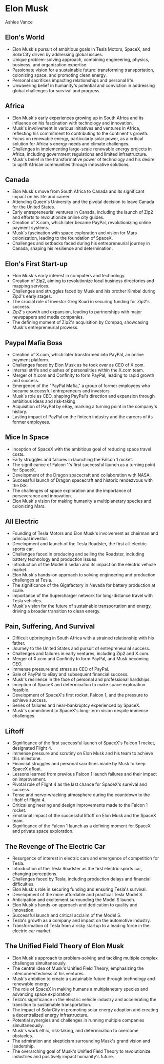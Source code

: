 # Elon Musk
Ashlee Vance

## Elon's World
- Elon Musk's pursuit of ambitious goals in Tesla Motors, SpaceX, and SolarCity driven by addressing global issues.
- Unique problem-solving approach, combining engineering, physics, business, and organization expertise.
- Passionate vision for a sustainable future: transforming transportation, colonizing space, and promoting clean energy.
- Personal sacrifices impacting relationships and personal life.
- Unwavering belief in humanity's potential and conviction in addressing global challenges for survival and progress.

## Africa
- Elon Musk's early experiences growing up in South Africa and its influence on his fascination with technology and innovation.
- Musk's involvement in various initiatives and ventures in Africa, reflecting his commitment to contributing to the continent's growth.
- Focus on renewable energy, particularly solar power, as a critical solution for Africa's energy needs and climate challenges.
- Challenges in implementing large-scale renewable energy projects in Africa, including government regulations and limited infrastructure.
- Musk's belief in the transformative power of technology and his desire to uplift African communities through innovative solutions.

## Canada
- Elon Musk's move from South Africa to Canada and its significant impact on his life and career.
- Attending Queen's University and the pivotal decision to leave Canada for the United States.
- Early entrepreneurial ventures in Canada, including the launch of Zip2 and efforts to revolutionize online city guides.
- Creation of X.com, which later became PayPal, revolutionizing online payment systems.
- Musk's fascination with space exploration and vision for Mars colonization, leading to the foundation of SpaceX.
- Challenges and setbacks faced during his entrepreneurial journey in Canada, shaping his resilience and determination.

## Elon's First Start-up
- Elon Musk's early interest in computers and technology.
- Creation of Zip2, aiming to revolutionize local business directories and mapping services.
- Challenges and struggles faced by Musk and his brother Kimbal during Zip2's early stages.
- The crucial role of investor Greg Kouri in securing funding for Zip2's success.
- Zip2's growth and expansion, leading to partnerships with major newspapers and media companies.
- The defining moment of Zip2's acquisition by Compaq, showcasing Musk's entrepreneurial prowess.

## Paypal Mafia Boss
- Creation of X.com, which later transformed into PayPal, an online payment platform.
- Challenges faced by Elon Musk as he took over as CEO of X.com.
- Internal strife and clashes of personalities within the X.com team.
- Merger of X.com and Confinity to form PayPal, leading to rapid growth and success.
- Emergence of the "PayPal Mafia," a group of former employees who became successful entrepreneurs and investors.
- Musk's role as CEO, shaping PayPal's direction and expansion through ambitious ideas and risk-taking.
- Acquisition of PayPal by eBay, marking a turning point in the company's history.
- Lasting impact of PayPal on the fintech industry and the careers of its former employees.

## Mice In Space
- Inception of SpaceX with the ambitious goal of reducing space travel costs.
- Early struggles and failures in launching the Falcon 1 rocket.
- The significance of Falcon 1's first successful launch as a turning point for SpaceX.
- Development of the Dragon spacecraft and collaboration with NASA.
- Successful launch of Dragon spacecraft and historic rendezvous with the ISS.
- The challenges of space exploration and the importance of perseverance and innovation.
- Elon Musk's vision for making humanity a multiplanetary species and colonizing Mars.

## All Electric
- Founding of Tesla Motors and Elon Musk's involvement as chairman and principal investor.
- Development and launch of the Tesla Roadster, the first all-electric sports car.
- Challenges faced in producing and selling the Roadster, including battery technology and production issues.
- Introduction of the Model S sedan and its impact on the electric vehicle market.
- Elon Musk's hands-on approach to solving engineering and production challenges at Tesla.
- The significance of the Gigafactory in Nevada for battery production at scale.
- Importance of the Supercharger network for long-distance travel with Tesla vehicles.
- Musk's vision for the future of sustainable transportation and energy, driving a broader transition to clean energy.

## Pain, Suffering, And Survival
- Difficult upbringing in South Africa with a strained relationship with his father.
- Journey to the United States and pursuit of entrepreneurial success.
- Challenges and failures in early ventures, including Zip2 and X.com.
- Merger of X.com and Confinity to form PayPal, and Musk becoming CEO.
- Immense pressure and stress as CEO of PayPal.
- Sale of PayPal to eBay and subsequent financial success.
- Musk's resilience in the face of personal and professional hardships.
- Inception of SpaceX and determination to make space exploration feasible.
- Development of SpaceX's first rocket, Falcon 1, and the pressure to achieve success.
- Series of failures and near-bankruptcy experienced by SpaceX.
- Musk's commitment to SpaceX's long-term vision despite immense challenges.

## Liftoff
- Significance of the first successful launch of SpaceX's Falcon 1 rocket, designated Flight 4.
- Immense pressure and scrutiny on Elon Musk and his team to achieve this milestone.
- Financial struggles and personal sacrifices made by Musk to keep SpaceX afloat.
- Lessons learned from previous Falcon 1 launch failures and their impact on improvement.
- Pivotal role of Flight 4 as the last chance for SpaceX's survival and success.
- Tense and nerve-wracking atmosphere during the countdown to the liftoff of Flight 4.
- Critical engineering and design improvements made to the Falcon 1 rocket.
- Emotional impact of the successful liftoff on Elon Musk and the SpaceX team.
- Significance of the Falcon 1 launch as a defining moment for SpaceX and private space exploration.

## The Revenge of The Electric Car
- Resurgence of interest in electric cars and emergence of competition for Tesla.
- Introduction of the Tesla Roadster as the first electric sports car, changing perceptions.
- Challenges faced by Tesla, including production delays and financial difficulties.
- Elon Musk's role in securing funding and ensuring Tesla's survival.
- Development of the more affordable and practical Tesla Model S.
- Anticipation and excitement surrounding the Model S launch.
- Elon Musk's hands-on approach and dedication to quality and innovation.
- Successful launch and critical acclaim of the Model S.
- Tesla's growth as a company and impact on the automotive industry.
- Transformation of Tesla from a risky startup to a leading force in the electric car market.

## The Unified Field Theory of Elon Musk
- Elon Musk's approach to problem-solving and tackling multiple complex challenges simultaneously.
- The central idea of Musk's Unified Field Theory, emphasizing the interconnectedness of his ventures.
- Musk's ambition to create a sustainable future through technology and renewable energy.
- The role of SpaceX in making humans a multiplanetary species and advancing space exploration.
- Tesla's significance in the electric vehicle industry and accelerating the transition to sustainable transportation.
- The impact of SolarCity in promoting solar energy adoption and creating a decentralized energy infrastructure.
- Potential synergies and challenges in running multiple companies simultaneously.
- Musk's work ethic, risk-taking, and determination to overcome obstacles.
- The admiration and skepticism surrounding Musk's grand vision and leadership.
- The overarching goal of Musk's Unified Field Theory to revolutionize industries and positively impact humanity's future.
